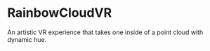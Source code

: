 # RainbowCloudVR
An artistic VR experience that takes one inside of a point cloud with dynamic hue. 
